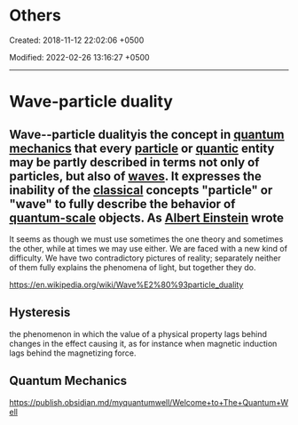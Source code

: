 # Others

Created: 2018-11-12 22:02:06 +0500

Modified: 2022-02-26 13:16:27 +0500

---

# Wave-particle duality

## Wave--particle dualityis the concept in [quantum mechanics](https://en.wikipedia.org/wiki/Quantum_mechanics) that every [particle](https://en.wikipedia.org/wiki/Particle) or [quantic](https://en.wikipedia.org/wiki/Quantum) entity may be partly described in terms not only of particles, but also of [waves](https://en.wikipedia.org/wiki/Wave). It expresses the inability of the [classical](https://en.wikipedia.org/wiki/Classical_physics) concepts "particle" or "wave" to fully describe the behavior of [quantum-scale](https://en.wikipedia.org/wiki/Quantum-scale) objects. As [Albert Einstein](https://en.wikipedia.org/wiki/Albert_Einstein) wrote

It seems as though we must use sometimes the one theory and sometimes the other, while at times we may use either. We are faced with a new kind of difficulty. We have two contradictory pictures of reality; separately neither of them fully explains the phenomena of light, but together they do.

<https://en.wikipedia.org/wiki/Wave%E2%80%93particle_duality>

## Hysteresis

the phenomenon in which the value of a physical property lags behind changes in the effect causing it, as for instance when magnetic induction lags behind the magnetizing force.

## Quantum Mechanics

<https://publish.obsidian.md/myquantumwell/Welcome+to+The+Quantum+Well>
